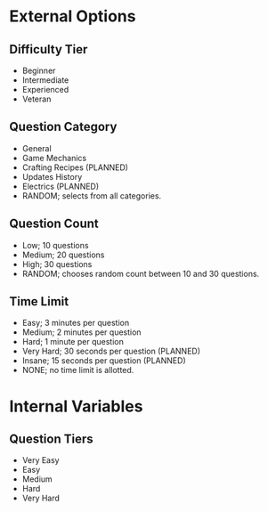 # External Options
## Difficulty Tier
- Beginner
- Intermediate
- Experienced
- Veteran
## Question Category
- General
- Game Mechanics
- Crafting Recipes (PLANNED)
- Updates History
- Electrics (PLANNED)
- RANDOM; selects from all categories.
## Question Count
- Low; 10 questions
- Medium; 20 questions
- High; 30 questions
- RANDOM; chooses random count between 10 and 30 questions.
## Time Limit
- Easy; 3 minutes per question
- Medium; 2 minutes per question
- Hard; 1 minute per question
- Very Hard; 30 seconds per question (PLANNED)
- Insane; 15 seconds per question (PLANNED)
- NONE; no time limit is allotted.



# Internal Variables
## Question Tiers
- Very Easy
- Easy
- Medium
- Hard
- Very Hard